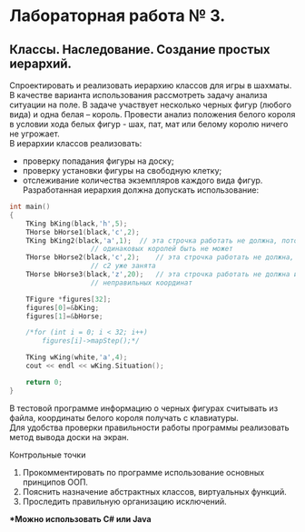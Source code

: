 Лабораторная работа № 3.
====
Классы. Наследование. Создание простых иерархий.
----
Спроектировать и реализовать иерархию классов для игры в шахматы.  
В качестве варианта использования рассмотреть задачу анализа ситуации на поле. В задаче участвует несколько черных фигур (любого вида) и одна белая – король. Провести анализ положения белого короля в условии хода белых фигур - шах, пат, мат или белому королю ничего не угрожает.  
В иерархии классов реализовать:
-	проверку попадания фигуры на доску;
-	проверку установки фигуры на свободную клетку;
-	отслеживание количества экземпляров каждого вида фигур.  
Разработанная иерархия должна допускать использование: 

```c++
int main() 
{
	TKing bKing(black,'h',5);
	THorse bHorse1(black,'c',2);
	TKing bKing2(black,'a',1);	// эта строчка работать не должна, потому что двух
			  		// одинаковых королей быть не может
	THorse bHorse2(black,'с',2);	// эта строчка работать не должна, потому что клетка
			  		// с2 уже занята
	THorse bHorse3(black,'z',20);	// эта строчка работать не должна из-за 
			  		// неправильных координат

	TFigure *figures[32];
	figures[0]=&bKing;
	figures[1]=&bHorse;

	/*for (int i = 0; i < 32; i++)
		figures[i]->mapStep();*/

	TKing wKing(white,'a',4);
	cout << endl << wKing.Situation();

	return 0;
}
```

В тестовой программе информацию о черных фигурах считывать из файла, координаты белого короля получать с клавиатуры.  
Для удобства проверки правильности работы программы реализовать метод вывода доски на экран.  
 
Контрольные точки  
1.	Прокомментировать по программе использование основных принципов ООП.  
2.	Пояснить назначение абстрактных классов, виртуальных функций.  
3.	Проследить правильную организацию исключений.  


**\*Можно использовать C# или Java**
